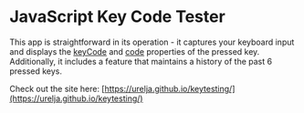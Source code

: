 # JavaScript Key Code Tester
This app is straightforward in its operation - it captures your keyboard input and displays the [keyCode](https://developer.mozilla.org/en-US/docs/Web/API/KeyboardEvent/keyCode) and [code](https://developer.mozilla.org/en-US/docs/Web/API/KeyboardEvent/code) properties of the pressed key. Additionally, it includes a feature that maintains a history of the past 6 pressed keys.

Check out the site here:
[https://urelja.github.io/keytesting/](https://urelja.github.io/keytesting/)
